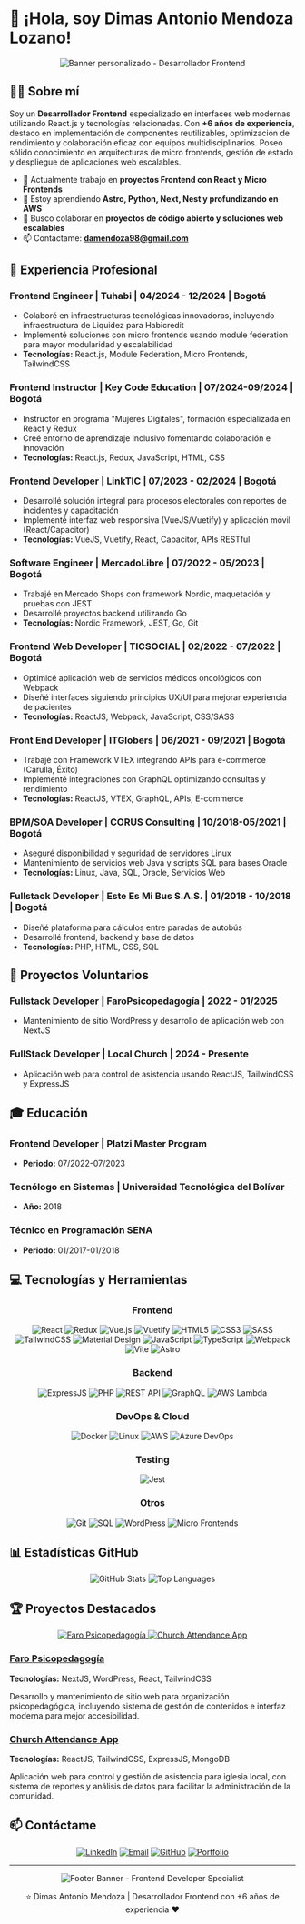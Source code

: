 # 👋 ¡Hola, soy Dimas Antonio Mendoza Lozano!

<div align="center">
  <img src="/api/placeholder/1200/400" alt="Banner personalizado - Desarrollador Frontend" />
</div>

## 👨‍💻 Sobre mí

Soy un **Desarrollador Frontend** especializado en interfaces web modernas utilizando React.js y tecnologías relacionadas. Con **+6 años de experiencia**, destaco en implementación de componentes reutilizables, optimización de rendimiento y colaboración eficaz con equipos multidisciplinarios. Poseo sólido conocimiento en arquitecturas de micro frontends, gestión de estado y despliegue de aplicaciones web escalables.

- 🔭 Actualmente trabajo en **proyectos Frontend con React y Micro Frontends**
- 🌱 Estoy aprendiendo **Astro, Python, Next, Nest y profundizando en AWS**
- 👯 Busco colaborar en **proyectos de código abierto y soluciones web escalables**
- 📫 Contáctame: **damendoza98@gmail.com**

## 🚀 Experiencia Profesional

### Frontend Engineer | Tuhabi | 04/2024 - 12/2024 | Bogotá
- Colaboré en infraestructuras tecnológicas innovadoras, incluyendo infraestructura de Liquidez para Habicredit
- Implementé soluciones con micro frontends usando module federation para mayor modularidad y escalabilidad
- **Tecnologías:** React.js, Module Federation, Micro Frontends, TailwindCSS

### Frontend Instructor | Key Code Education | 07/2024-09/2024 | Bogotá
- Instructor en programa "Mujeres Digitales", formación especializada en React y Redux
- Creé entorno de aprendizaje inclusivo fomentando colaboración e innovación
- **Tecnologías:** React.js, Redux, JavaScript, HTML, CSS

### Frontend Developer | LinkTIC | 07/2023 - 02/2024 | Bogotá
- Desarrollé solución integral para procesos electorales con reportes de incidentes y capacitación
- Implementé interfaz web responsiva (VueJS/Vuetify) y aplicación móvil (React/Capacitor)
- **Tecnologías:** VueJS, Vuetify, React, Capacitor, APIs RESTful

### Software Engineer | MercadoLibre | 07/2022 - 05/2023 | Bogotá
- Trabajé en Mercado Shops con framework Nordic, maquetación y pruebas con JEST
- Desarrollé proyectos backend utilizando Go
- **Tecnologías:** Nordic Framework, JEST, Go, Git

### Frontend Web Developer | TICSOCIAL | 02/2022 - 07/2022 | Bogotá
- Optimicé aplicación web de servicios médicos oncológicos con Webpack
- Diseñé interfaces siguiendo principios UX/UI para mejorar experiencia de pacientes
- **Tecnologías:** ReactJS, Webpack, JavaScript, CSS/SASS

### Front End Developer | ITGlobers | 06/2021 - 09/2021 | Bogotá
- Trabajé con Framework VTEX integrando APIs para e-commerce (Carulla, Éxito)
- Implementé integraciones con GraphQL optimizando consultas y rendimiento
- **Tecnologías:** ReactJS, VTEX, GraphQL, APIs, E-commerce

### BPM/SOA Developer | CORUS Consulting | 10/2018-05/2021 | Bogotá
- Aseguré disponibilidad y seguridad de servidores Linux
- Mantenimiento de servicios web Java y scripts SQL para bases Oracle
- **Tecnologías:** Linux, Java, SQL, Oracle, Servicios Web

### Fullstack Developer | Este Es Mi Bus S.A.S. | 01/2018 - 10/2018 | Bogotá
- Diseñé plataforma para cálculos entre paradas de autobús
- Desarrollé frontend, backend y base de datos
- **Tecnologías:** PHP, HTML, CSS, SQL

## 🤝 Proyectos Voluntarios

### Fullstack Developer | FaroPsicopedagogía | 2022 - 01/2025
- Mantenimiento de sitio WordPress y desarrollo de aplicación web con NextJS

### FullStack Developer | Local Church | 2024 - Presente
- Aplicación web para control de asistencia usando ReactJS, TailwindCSS y ExpressJS

## 🎓 Educación

### Frontend Developer | Platzi Master Program
- **Periodo:** 07/2022-07/2023

### Tecnólogo en Sistemas | Universidad Tecnológica del Bolívar
- **Año:** 2018

### Técnico en Programación SENA
- **Periodo:** 01/2017-01/2018

## 💻 Tecnologías y Herramientas

<div align="center">

### Frontend
![React](https://img.shields.io/badge/-React-61DAFB?style=for-the-badge&logo=react&logoColor=black)
![Redux](https://img.shields.io/badge/-Redux-764ABC?style=for-the-badge&logo=redux&logoColor=white)
![Vue.js](https://img.shields.io/badge/-Vue.js-4FC08D?style=for-the-badge&logo=vue.js&logoColor=white)
![Vuetify](https://img.shields.io/badge/-Vuetify-1867C0?style=for-the-badge&logo=vuetify&logoColor=white)
![HTML5](https://img.shields.io/badge/-HTML5-E34F26?style=for-the-badge&logo=html5&logoColor=white)
![CSS3](https://img.shields.io/badge/-CSS3-1572B6?style=for-the-badge&logo=css3&logoColor=white)
![SASS](https://img.shields.io/badge/-SASS-CC6699?style=for-the-badge&logo=sass&logoColor=white)
![TailwindCSS](https://img.shields.io/badge/-TailwindCSS-38B2AC?style=for-the-badge&logo=tailwind-css&logoColor=white)
![Material Design](https://img.shields.io/badge/-Material_Design-757575?style=for-the-badge&logo=material-design&logoColor=white)
![JavaScript](https://img.shields.io/badge/-JavaScript-F7DF1E?style=for-the-badge&logo=javascript&logoColor=black)
![TypeScript](https://img.shields.io/badge/-TypeScript-3178C6?style=for-the-badge&logo=typescript&logoColor=white)
![Webpack](https://img.shields.io/badge/-Webpack-8DD6F9?style=for-the-badge&logo=webpack&logoColor=black)
![Vite](https://img.shields.io/badge/-Vite-646CFF?style=for-the-badge&logo=vite&logoColor=white)
![Astro](https://img.shields.io/badge/-Astro-FF5D01?style=for-the-badge&logo=astro&logoColor=white)

### Backend
![ExpressJS](https://img.shields.io/badge/-ExpressJS-000000?style=for-the-badge&logo=express&logoColor=white)
![PHP](https://img.shields.io/badge/-PHP-777BB4?style=for-the-badge&logo=php&logoColor=white)
![REST API](https://img.shields.io/badge/-REST_API-FF6C37?style=for-the-badge&logo=postman&logoColor=white)
![GraphQL](https://img.shields.io/badge/-GraphQL-E10098?style=for-the-badge&logo=graphql&logoColor=white)
![AWS Lambda](https://img.shields.io/badge/-AWS_Lambda-FF9900?style=for-the-badge&logo=amazon-aws&logoColor=white)

### DevOps & Cloud
![Docker](https://img.shields.io/badge/-Docker-2496ED?style=for-the-badge&logo=docker&logoColor=white)
![Linux](https://img.shields.io/badge/-Linux-FCC624?style=for-the-badge&logo=linux&logoColor=black)
![AWS](https://img.shields.io/badge/-AWS-232F3E?style=for-the-badge&logo=amazon-aws&logoColor=white)
![Azure DevOps](https://img.shields.io/badge/-Azure_DevOps-0078D7?style=for-the-badge&logo=azure-devops&logoColor=white)

### Testing
![Jest](https://img.shields.io/badge/-Jest-C21325?style=for-the-badge&logo=jest&logoColor=white)

### Otros
![Git](https://img.shields.io/badge/-Git-F05032?style=for-the-badge&logo=git&logoColor=white)
![SQL](https://img.shields.io/badge/-SQL-4479A1?style=for-the-badge&logo=mysql&logoColor=white)
![WordPress](https://img.shields.io/badge/-WordPress-21759B?style=for-the-badge&logo=wordpress&logoColor=white)
![Micro Frontends](https://img.shields.io/badge/-Micro_Frontends-3399FF?style=for-the-badge&logo=react&logoColor=white)

</div>

## 📊 Estadísticas GitHub

<div align="center">
  <img src="/api/placeholder/495/195" alt="GitHub Stats" />
  <img src="/api/placeholder/495/195" alt="Top Languages" />
</div>

## 🏆 Proyectos Destacados

<div align="center">
  <a href="https://github.com/yourusername/faropsicodepagogico">
    <img src="/api/placeholder/400/180" alt="Faro Psicopedagogía" />
  </a>
  <a href="https://github.com/yourusername/church-attendance">
    <img src="/api/placeholder/400/180" alt="Church Attendance App" />
  </a>
</div>

### [Faro Psicopedagogía](https://github.com/yourusername/faropsicopedagogico)
**Tecnologías:** NextJS, WordPress, React, TailwindCSS

Desarrollo y mantenimiento de sitio web para organización psicopedagógica, incluyendo sistema de gestión de contenidos e interfaz moderna para mejor accesibilidad.

### [Church Attendance App](https://github.com/yourusername/church-attendance)
**Tecnologías:** ReactJS, TailwindCSS, ExpressJS, MongoDB

Aplicación web para control y gestión de asistencia para iglesia local, con sistema de reportes y análisis de datos para facilitar la administración de la comunidad.

## 📫 Contáctame

<div align="center">
  
[![LinkedIn](https://img.shields.io/badge/-LinkedIn-0A66C2?style=for-the-badge&logo=linkedin&logoColor=white)](https://www.linkedin.com/in/luiscarlossanchez/)
[![Email](https://img.shields.io/badge/-Email-D14836?style=for-the-badge&logo=gmail&logoColor=white)](mailto:luiscarlos@ejemplo.com)
[![GitHub](https://img.shields.io/badge/-GitHub-181717?style=for-the-badge&logo=github&logoColor=white)](https://github.com/luiscarlossanchez)
[![Portfolio](https://img.shields.io/badge/-Portfolio-000000?style=for-the-badge&logo=react&logoColor=white)](https://portfolioluiscarlos.com)

</div>

---

<div align="center">
  <img src="/api/placeholder/800/100" alt="Footer Banner - Frontend Developer Specialist" />
  <p>⭐️ Dimas Antonio Mendoza | Desarrollador Frontend con +6 años de experiencia ❤️</p>
</div>
